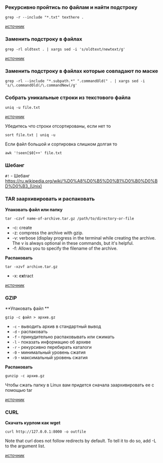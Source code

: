 ### Рекурсивно пройтись по файлам и найти подстроку
```
grep -r --include "*.txt" texthere .
```
[источник](https://stackoverflow.com/a/8684886/14857550)

### Заменить подстроку в файлах
```
grep -rl oldtext . | xargs sed -i 's/oldtext/newtext/g'
```
[источник](https://stackoverflow.com/a/22385837/14857550)

### Заменить подстроку в файлах которые совпадают по маске

```
grep -rl --include "*.subpath.*" ".commandOld(" . | xargs sed -i 's/\.commandOld(/\.commandNew(/g'
```

### Собрать уникальные строки из текстового файла
```
uniq -u file.txt
```
[источник](https://stackoverflow.com/a/13778360/14857550)

Убедитесь что строки отсортированы, если нет то

```
sort file.txt | uniq -u
```

Если файл большой и сортировка слишком долгая то
```
awk '!seen[$0]++' file.txt
```

### Шебанг
`#!` - Шебанг https://ru.wikipedia.org/wiki/%D0%A8%D0%B5%D0%B1%D0%B0%D0%BD%D0%B3_(Unix)

### TAR заархивировать и распаковать
**Упаковать файл или папку** 
```
tar -czvf name-of-archive.tar.gz /path/to/directory-or-file
```

* -c: сreate 
* -z: сompress the archive with gzip.
* -v: verbose (display progress in the terminal while creating the archive. The v is always optional in these commands, but it's helpful.
* -f: Allows you to specify the filename of the archive.

**Распаковать**
```
tar -xzvf archive.tar.gz
```
* -x: e**x**tract

[источник](https://stackoverflow.com/a/13778360/14857550)

### GZIP
**Упаковать файл ** 
```
gzip -c файл > архив.gz
```

* `-c` - выводить архив в стандартный вывод
* `-d` - распаковать
* `-f` - принудительно распаковывать или сжимать
* `-l` - показать информацию об архиве
* `-r` - рекурсивно перебирать каталоги
* `-0` - минимальный уровень сжатия
* `-9` - максимальный уровень сжатия

**Распаковать**
```
gunzip -c архив.gz
```

Чтобы сжать папку в Linux вам придется сначала заархивировать ее с помощью tar

[источник](https://losst.pro/arhivatsiya-v-linux#gzip)


### CURL
**Скачать курлом как wget**
```
curl http://127.0.0.1:8000 -o outfile
```
Note that curl does not follow redirects by default. To tell it to do so, add -L to the argument list.

[источник](https://stackoverflow.com/a/4572158/14857550)
